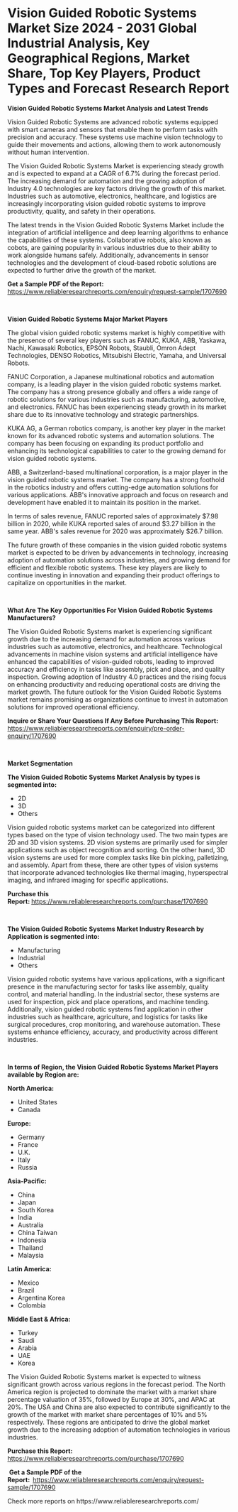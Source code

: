 <p><h1>Vision Guided Robotic Systems Market Size 2024 - 2031 Global Industrial Analysis, Key Geographical Regions, Market Share, Top Key Players, Product Types and Forecast Research Report</h1></p><p><strong>Vision Guided Robotic Systems Market Analysis and Latest Trends</strong></p>
<p><p>Vision Guided Robotic Systems are advanced robotic systems equipped with smart cameras and sensors that enable them to perform tasks with precision and accuracy. These systems use machine vision technology to guide their movements and actions, allowing them to work autonomously without human intervention.</p><p>The Vision Guided Robotic Systems Market is experiencing steady growth and is expected to expand at a CAGR of 6.7% during the forecast period. The increasing demand for automation and the growing adoption of Industry 4.0 technologies are key factors driving the growth of this market. Industries such as automotive, electronics, healthcare, and logistics are increasingly incorporating vision guided robotic systems to improve productivity, quality, and safety in their operations.</p><p>The latest trends in the Vision Guided Robotic Systems Market include the integration of artificial intelligence and deep learning algorithms to enhance the capabilities of these systems. Collaborative robots, also known as cobots, are gaining popularity in various industries due to their ability to work alongside humans safely. Additionally, advancements in sensor technologies and the development of cloud-based robotic solutions are expected to further drive the growth of the market.</p></p>
<p><strong>Get a Sample PDF of the Report:&nbsp;</strong> <a href="https://www.reliableresearchreports.com/enquiry/request-sample/1707690">https://www.reliableresearchreports.com/enquiry/request-sample/1707690</a></p>
<p>&nbsp;</p>
<p><strong>Vision Guided Robotic Systems Major Market Players</strong></p>
<p><p>The global vision guided robotic systems market is highly competitive with the presence of several key players such as FANUC, KUKA, ABB, Yaskawa, Nachi, Kawasaki Robotics, EPSON Robots, Staubli, Omron Adept Technologies, DENSO Robotics, Mitsubishi Electric, Yamaha, and Universal Robots. </p><p>FANUC Corporation, a Japanese multinational robotics and automation company, is a leading player in the vision guided robotic systems market. The company has a strong presence globally and offers a wide range of robotic solutions for various industries such as manufacturing, automotive, and electronics. FANUC has been experiencing steady growth in its market share due to its innovative technology and strategic partnerships.</p><p>KUKA AG, a German robotics company, is another key player in the market known for its advanced robotic systems and automation solutions. The company has been focusing on expanding its product portfolio and enhancing its technological capabilities to cater to the growing demand for vision guided robotic systems.</p><p>ABB, a Switzerland-based multinational corporation, is a major player in the vision guided robotic systems market. The company has a strong foothold in the robotics industry and offers cutting-edge automation solutions for various applications. ABB's innovative approach and focus on research and development have enabled it to maintain its position in the market.</p><p>In terms of sales revenue, FANUC reported sales of approximately $7.98 billion in 2020, while KUKA reported sales of around $3.27 billion in the same year. ABB's sales revenue for 2020 was approximately $26.7 billion. </p><p>The future growth of these companies in the vision guided robotic systems market is expected to be driven by advancements in technology, increasing adoption of automation solutions across industries, and growing demand for efficient and flexible robotic systems. These key players are likely to continue investing in innovation and expanding their product offerings to capitalize on opportunities in the market.</p></p>
<p>&nbsp;</p>
<p><strong>What Are The Key Opportunities For Vision Guided Robotic Systems Manufacturers?</strong></p>
<p><p>The Vision Guided Robotic Systems market is experiencing significant growth due to the increasing demand for automation across various industries such as automotive, electronics, and healthcare. Technological advancements in machine vision systems and artificial intelligence have enhanced the capabilities of vision-guided robots, leading to improved accuracy and efficiency in tasks like assembly, pick and place, and quality inspection. Growing adoption of Industry 4.0 practices and the rising focus on enhancing productivity and reducing operational costs are driving the market growth. The future outlook for the Vision Guided Robotic Systems market remains promising as organizations continue to invest in automation solutions for improved operational efficiency.</p></p>
<p><strong>Inquire or Share Your Questions If Any Before Purchasing This Report:</strong> <a href="https://www.reliableresearchreports.com/enquiry/pre-order-enquiry/1707690">https://www.reliableresearchreports.com/enquiry/pre-order-enquiry/1707690</a></p>
<p>&nbsp;</p>
<p><strong>Market Segmentation</strong></p>
<p><strong>The Vision Guided Robotic Systems Market Analysis by types is segmented into:</strong></p>
<p><ul><li>2D</li><li>3D</li><li>Others</li></ul></p>
<p><p>Vision guided robotic systems market can be categorized into different types based on the type of vision technology used. The two main types are 2D and 3D vision systems. 2D vision systems are primarily used for simpler applications such as object recognition and sorting. On the other hand, 3D vision systems are used for more complex tasks like bin picking, palletizing, and assembly. Apart from these, there are other types of vision systems that incorporate advanced technologies like thermal imaging, hyperspectral imaging, and infrared imaging for specific applications.</p></p>
<p><strong>Purchase this Report:&nbsp;</strong><a href="https://www.reliableresearchreports.com/purchase/1707690">https://www.reliableresearchreports.com/purchase/1707690</a></p>
<p>&nbsp;</p>
<p><strong>The Vision Guided Robotic Systems Market Industry Research by Application is segmented into:</strong></p>
<p><ul><li>Manufacturing</li><li>Industrial</li><li>Others</li></ul></p>
<p><p>Vision guided robotic systems have various applications, with a significant presence in the manufacturing sector for tasks like assembly, quality control, and material handling. In the industrial sector, these systems are used for inspection, pick and place operations, and machine tending. Additionally, vision guided robotic systems find application in other industries such as healthcare, agriculture, and logistics for tasks like surgical procedures, crop monitoring, and warehouse automation. These systems enhance efficiency, accuracy, and productivity across different industries.</p></p>
<p>&nbsp;</p>
<p><strong>In terms of Region, the Vision Guided Robotic Systems Market Players available by Region are:</strong></p>
<p>
    <p> <strong> North America: </strong>
        <ul>
            <li>United States</li>
            <li>Canada</li>
        </ul>
        </p> 
    <p> <strong> Europe: </strong>
        <ul>
            <li>Germany</li>
            <li>France</li>
            <li>U.K.</li>
            <li>Italy</li>
            <li>Russia</li>
        </ul>
        </p> 
    <p> <strong> Asia-Pacific: </strong>
        <ul>
            <li>China</li>
            <li>Japan</li>
            <li>South Korea</li>
            <li>India</li>
            <li>Australia</li>
            <li>China Taiwan</li>
            <li>Indonesia</li>
            <li>Thailand</li>
            <li>Malaysia</li>
        </ul>
        </p> 
    <p> <strong> Latin America: </strong>
        <ul>
            <li>Mexico</li>
            <li>Brazil</li>
            <li>Argentina Korea</li>
            <li>Colombia</li>
        </ul>
        </p> 
    <p> <strong> Middle East & Africa: </strong>
        <ul>
            <li>Turkey</li>
            <li>Saudi</li>
            <li>Arabia</li>
            <li>UAE</li>
            <li>Korea</li>
        </ul>
    </p>
    </p>
<p><p>The Vision Guided Robotic Systems market is expected to witness significant growth across various regions in the forecast period. The North America region is projected to dominate the market with a market share percentage valuation of 35%, followed by Europe at 30%, and APAC at 20%. The USA and China are also expected to contribute significantly to the growth of the market with market share percentages of 10% and 5% respectively. These regions are anticipated to drive the global market growth due to the increasing adoption of automation technologies in various industries.</p></p>
<p><strong>Purchase this Report: </strong><a href="https://www.reliableresearchreports.com/purchase/1707690">https://www.reliableresearchreports.com/purchase/1707690</a></p>
<p>&nbsp;<strong>Get a Sample PDF of the Report:&nbsp;&nbsp;</strong><a href="https://www.reliableresearchreports.com/enquiry/request-sample/1707690">https://www.reliableresearchreports.com/enquiry/request-sample/1707690</a></p>
<p><strong></strong></p>
<p>Check more reports on https://www.reliableresearchreports.com/</p>